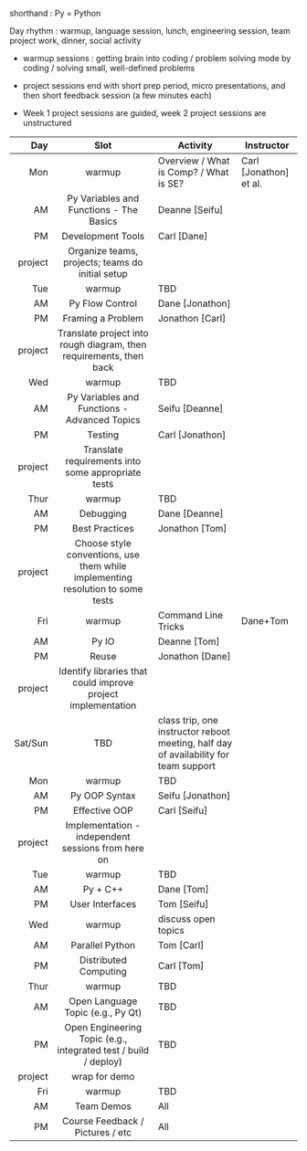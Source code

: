 shorthand : Py = Python

Day rhythm : warmup, language session, lunch, engineering session, team project work, dinner, social activity

- warmup sessions : getting brain into coding / problem solving mode by coding / solving small, well-defined problems

- project sessions end with short prep period, micro presentations, and then short feedback session (a few minutes each)

- Week 1 project sessions are guided, week 2 project sessions are unstructured

Day | Slot | Activity | Instructor
---:|:----:|----------|-----------
Mon | warmup | Overview / What is Comp? / What is SE? | Carl [Jonathon] et al.
 | AM | Py Variables and Functions - The Basics | Deanne [Seifu]
 | PM | Development Tools | Carl [Dane]
 | project | Organize teams, projects; teams do initial setup
Tue | warmup | TBD
 | AM | Py Flow Control | Dane [Jonathon]
 | PM | Framing a Problem | Jonathon [Carl]
 | project | Translate project into rough diagram, then requirements, then back
Wed | warmup | TBD
 | AM | Py Variables and Functions - Advanced Topics | Seifu [Deanne]
 | PM | Testing | Carl [Jonathon]
 | project | Translate requirements into some appropriate tests
Thur | warmup | TBD
 | AM | Debugging | Dane [Deanne]
 | PM | Best Practices | Jonathon [Tom]
 | project | Choose style conventions, use them while implementing resolution to some tests
Fri | warmup | Command Line Tricks | Dane+Tom
 | AM | Py IO | Deanne [Tom]
 | PM | Reuse | Jonathon [Dane]
 | project | Identify libraries that could improve project implementation
Sat/Sun | TBD | class trip, one instructor reboot meeting, half day of availability for team support
Mon | warmup | TBD
 | AM | Py OOP Syntax | Seifu [Jonathon]
 | PM | Effective OOP | Carl [Seifu]
 | project | Implementation - independent sessions from here on
Tue | warmup | TBD
 | AM | Py + C++ | Dane [Tom]
 | PM | User Interfaces | Tom [Seifu]
Wed | warmup | discuss open topics 
 | AM | Parallel Python | Tom [Carl]
 | PM | Distributed Computing | Carl [Tom]
Thur | warmup | TBD
 | AM | Open Language Topic (e.g., Py Qt) | TBD
 | PM | Open Engineering Topic (e.g., integrated test / build / deploy) | TBD
 | project | wrap for demo
Fri | warmup | TBD
 | AM | Team Demos | All
 | PM | Course Feedback / Pictures / etc | All

